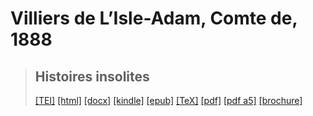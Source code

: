 # Villiers de L’Isle-Adam, Comte de, 1888

> ## Histoires insolites
>  <a title="Source XML/TEI" class="mime48 tei" href="https://hurlus.github.io/tei/villiers1888_histoires-insolites.xml">[TEI]</a>  <a title="HTML une page" class="mime48 html" href="https://hurlus.github.io/villiers1888_histoires-insolites/villiers1888_histoires-insolites.html">[html]</a>  <a title="Bureautique (LibreOffice, MS.Word)" class="mime48 docx" href="https://hurlus.github.io/villiers1888_histoires-insolites/villiers1888_histoires-insolites.docx">[docx]</a>  <a title="Amazon.kindle" class="mime48 mobi" href="https://hurlus.github.io/villiers1888_histoires-insolites/villiers1888_histoires-insolites.mobi">[kindle]</a>  <a title="EPUB, pour liseuses et téléphones" class="mime48 epub" href="https://hurlus.github.io/villiers1888_histoires-insolites/villiers1888_histoires-insolites.epub">[epub]</a>  <a title="LaTeX" class="mime48 tex" href="https://hurlus.github.io/villiers1888_histoires-insolites/villiers1888_histoires-insolites.tex">[TeX]</a>  <a title="PDF à imprimer, A4 2 colonnes" class="mime48 pdf" href="https://hurlus.github.io/villiers1888_histoires-insolites/villiers1888_histoires-insolites.pdf">[pdf]</a>  <a title="PDF à lire, A5 une colonne" class="mime48 a5" href="https://hurlus.github.io/villiers1888_histoires-insolites/villiers1888_histoires-insolites_a5.pdf">[pdf a5]</a>  <a title="Brochure à agrafer, pdf imposé pour imprimante recto/verso" class="mime48 brochure" href="https://hurlus.github.io/villiers1888_histoires-insolites/villiers1888_histoires-insolites_brochure.pdf">[brochure]</a> 
